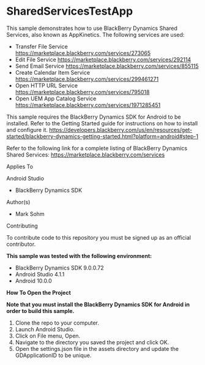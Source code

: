 SharedServicesTestApp
================

This sample demonstrates how to use BlackBerry Dynamics Shared Services, also known as AppKinetics.  The following services are used:

- Transfer File Service https://marketplace.blackberry.com/services/273065
- Edit File Service https://marketplace.blackberry.com/services/292114
- Send Email Service https://marketplace.blackberry.com/services/855115
- Create Calendar Item Service https://marketplace.blackberry.com/services/299461271
- Open HTTP URL Service https://marketplace.blackberry.com/services/795018
- Open UEM App Catalog Service https://marketplace.blackberry.com/services/1971285451

This sample requires the BlackBerry Dynamics SDK for Android to be installed.  Refer to the Getting Started guide for instructions on how to install
and configure it.  https://developers.blackberry.com/us/en/resources/get-started/blackberry-dynamics-getting-started.html?platform=android#step-1

Refer to the following link for a complete listing of BlackBerry Dynamics Shared Services:  https://marketplace.blackberry.com/services

Applies To

Android Studio
- BlackBerry Dynamics SDK

Author(s)
- Mark Sohm

Contributing

To contribute code to this repository you must be signed up as an official contributor.

**This sample was tested with the following environment:**
- BlackBerry Dynamics SDK 9.0.0.72
- Android Studio 4.1.1
- Android 10.0.0


**How To Open the Project**

**Note that you must install the BlackBerry Dynamics SDK for Android in order to build this sample.**

1. Clone the repo to your computer.
2. Launch Android Studio.
3. Click on File menu, Open.
4. Navigate to the directory you saved the project and click OK.
5. Open the settings.json file in the assets directory and update the GDApplicationID to be unique.

